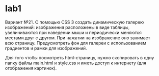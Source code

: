 lab1
====

Вариант №21. С помощью CSS 3 создать динамическую галерею изображений: изображения расположены в виде таблицы, увеличиваются при наведении мыши и периодически меняются местами друг с другом. При нажатии на изображение оно занимает всю страницу. Предусмотреть фон для галереи с использованием градиентов и рамки для изображений.


Для того чтобы посмотреть html-страницу, нужно скопировать в одну папку файлы main.html и style.css и иметь доступ к интернету (для отображения картинок).
